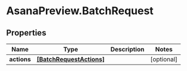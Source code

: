 # AsanaPreview.BatchRequest

## Properties
Name | Type | Description | Notes
------------ | ------------- | ------------- | -------------
**actions** | [**[BatchRequestActions]**](BatchRequestActions.md) |  | [optional] 

